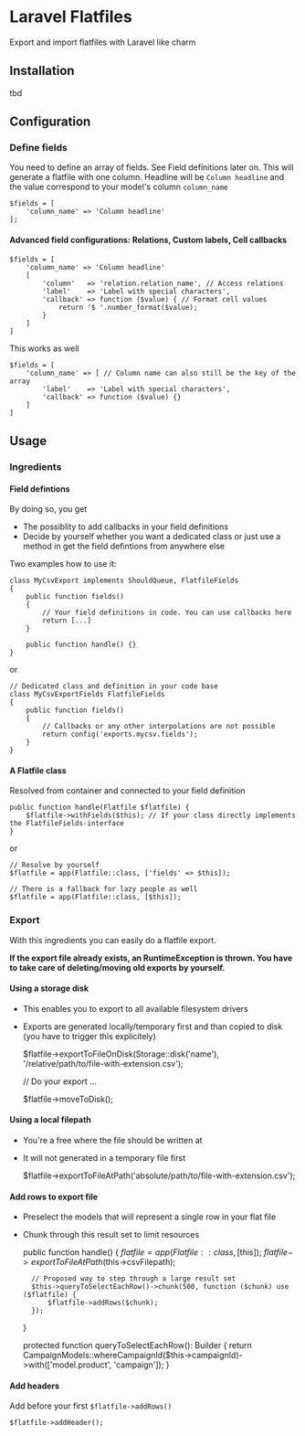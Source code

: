 # Laravel Flatfiles

Export and import flatfiles with Laravel like charm

## Installation

tbd

## Configuration

### Define fields

You need to define an array of fields. See Field definitions later on. This will generate a flatfile with one column. Headline will be `Column headline` and the value correspond to your model's column `column_name`

    $fields = [
        'column_name' => 'Column headline'
    ];
    
#### Advanced field configurations: Relations, Custom labels, Cell callbacks

    $fields = [
        'column_name' => 'Column headline'
        [
            'column'   => 'relation.relation_name', // Access relations
            'label'    => 'Label with special characters',
            'callback' => function ($value) { // Format cell values
                return '$ '.number_format($value);
            }
        ]
    ]
    
This works as well

    $fields = [
        'column_name' => [ // Column name can also still be the key of the array
            'label'    => 'Label with special characters',
            'callback' => function ($value) {}
        ]
    ]

## Usage

### Ingredients

#### Field defintions

By doing so, you get
- The possiblity to add callbacks in your field definitions
- Decide by yourself whether you want a dedicated class or just use a method in get the field defintions from anywhere else 

Two examples how to use it:

    class MyCsvExport implements ShouldQueue, FlatfileFields
    {
        public function fields()
        {
            // Your field definitions in code. You can use callbacks here
            return [...]
        }
    
        public function handle() {}
    }
    
or 

    // Dedicated class and definition in your code base 
    class MyCsvExportFields FlatfileFields
    {
        public function fields()
        {
            // Callbacks or any other interpolations are not possible
            return config('exports.mycsv.fields');
        }
    }

#### A Flatfile class

Resolved from container and connected to your field definition

    public function handle(Flatfile $flatfile) {
        $flatfile->withFields($this); // If your class directly implements the FlatfileFields-interface
    }
    
or
    
    // Resolve by yourself
    $flatfile = app(Flatfile::class, ['fields' => $this]);
    
    // There is a fallback for lazy people as well 
    $flatfile = app(Flatfile::class, [$this]);
    
### Export

With this ingredients you can easily do a flatfile export.

**If the export file already exists, an RuntimeException is thrown. You have to take care of deleting/moving old exports by yourself.**

#### Using a storage disk

- This enables you to export to all available filesystem drivers
- Exports are generated locally/temporary first and than copied to disk (you have to trigger this explicitely)


    $flatfile->exportToFileOnDisk(Storage::disk('name'), '/relative/path/to/file-with-extension.csv');
    
    // Do your export ...
    
    $flatfile->moveToDisk();

#### Using a local filepath

- You're a free where the file should be written at
- It will not generated in a temporary file first

    $flatfile->exportToFileAtPath('absolute/path/to/file-with-extension.csv');

#### Add rows to export file

- Preselect the models that will represent a single row in your flat file
- Chunk through this result set to limit resources


    public function handle()
    {
        $flatfile = app(Flatfile::class, [$this]);
        $flatfile->exportToFileAtPath($this->csvFilepath);

        // Proposed way to step through a large result set
        $this->queryToSelectEachRow()->chunk(500, function ($chunk) use ($flatfile) {
            $flatfile->addRows($chunk);
        });
    }

    protected function queryToSelectEachRow(): Builder
    {
        return CampaignModels::whereCampaignId($this->campaignId)->with(['model.product', 'campaign']);
    }

#### Add headers

Add before your first `$flatfile->addRows()`

    $flatfile->addHeader();